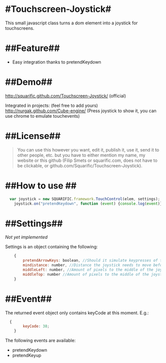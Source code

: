 #Touchscreen-Joystick#
======================

This small javascript class turns a dom element into a joystick for touchscreens.

##Feature##
===========

* Easy integration thanks to pretendKeydown

##Demo##
========

http://squarific.github.com/Touchscreen-Joystick/ (official)

Integrated in projects: (feel free to add yours)
http://nurgak.github.com/Cube-engine/ (Press joystick to show it, you can use chrome to emulate touchevents)

##License##
===========

> You can use this however you want, edit it, publish it, use it, send it to other people, etc. but you have to either mention my name, my website or this github (Filip Smets or squarific.com, does not have to be clickable, or github.com/Squarific/Touchscreen-Joystick).

##How to use ##
===============
```javascript
  var joystick = new SQUARIFIC.framework.TouchControl(elem, settings); //e.g. elem = document.getElementById("joystick"); settings is explained later
	joystick.on("pretendKeydown", function (event) {console.log(event)});
```

##Settings##
============

_*Not yet implemented*_

Settings is an object containing the following:
```javascript
	{
		pretendArrowKeys: boolean, //Should it simulate keypresses of the arrows, default true
		mindistance: number, //Distance the joystick needs to move before an action should be taken
		middleLeft: number, //Amount of pixels to the middle of the joystick from the left
		middleTop: number //Amount of pixels to the middle of the joystick from the top
	}
```

##Event##
=========

The returned event object only contains keyCode at this moment. E.g.:
```javascript
  {
		keyCode: 38;
	}
```

The following events are available:
* pretendKeydown
* pretendKeyup
